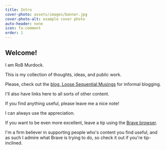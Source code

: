 ```yaml
---
title: Intro
cover-photo: assets/images/banner.jpg
cover-photo-alt: example cover photo
auto-header: none
icon: fa-comment
order: 1
---
```


## Welcome!
I am RoB Murdock.

This is my collection of thoughts, ideas, and public work. 


Please, check out the [blog, Loose Sequential Musings](/blog.html) for informal blogging.

I'll also have links here to all sorts of other content.

If you find anything useful, please leave me a nice note!

I can always use the appreciation.

If you want to be even more excellent, leave a tip using the [Brave browser](https://brave.com/rob444).

I'm a firm believer in supporting people who's content you find useful, and as such I admire what Brave is trying to do, so check it out if you're tip-inclined.